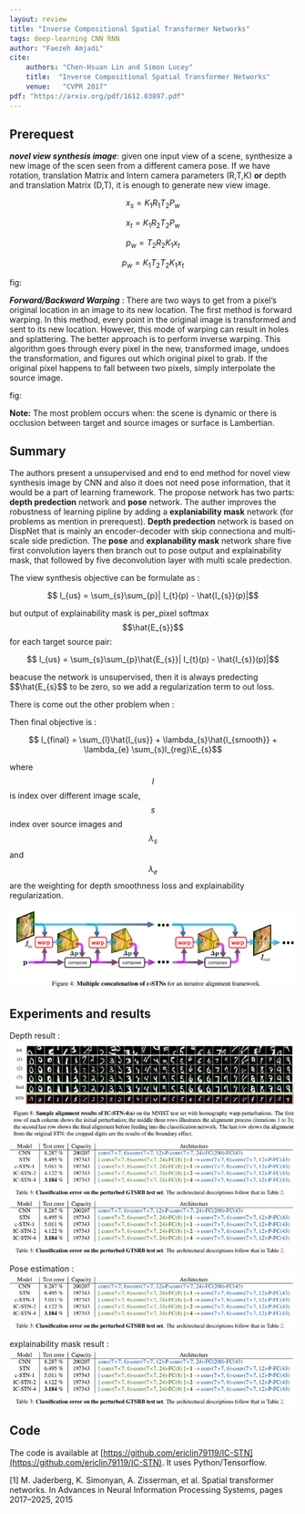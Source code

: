 ```yaml
---
layout: review
title: "Inverse Compositional Spatial Transformer Networks"
tags: deep-learning CNN RNN
author: "Faezeh Amjadi"
cite:
    authors: "Chen-Hsuan Lin and Simon Lucey"
    title:  "Inverse Compositional Spatial Transformer Networks" 
    venue:   "CVPR 2017"
pdf: "https://arxiv.org/pdf/1612.03897.pdf"
---
```

   



## Prerequest


***novel view synthesis image***: given one input view of a scene, synthesize a new image of the scen seen from a different camera pose.
If we have rotation, translation Matrix and Intern camera parameters (R,T,K) **or** depth and translation Matrix (D,T), it is enough to generate new view image.

$$ x_{s} = K_{1} R_{1} T_{2} P_{w}$$

$$ x_{t} = K_{1} R_{2} T_{2} P_{w}$$

$$ p_{w} = T_{2} R_{2} K_{1} x_{t} $$

$$ p_{w} = K_{1} T_{2} T_{2} K_{1} x_{t} $$

 fig:

***Forward/Backward Warping*** : There are two ways to get from a pixel’s original location in an image to its new location. The first method is forward warping. In this method, every point in the original image is transformed and sent to its new location. However, this mode of warping can result in holes and splattering. The better approach is to perform inverse warping. This algorithm goes through every pixel in the new, transformed image, undoes the transformation, and figures out which original pixel to grab. If the original pixel happens to fall between two pixels, simply interpolate the source image.

fig:

**Note:**
The most problem occurs when: the scene is dynamic or there is  occlusion between target and source images or surface is Lambertian.


                             
## Summary

The authors present a unsupervised and end to end method for novel view synthesis image by CNN and also it does not need pose information, that it would be a part of learning framework. The propose network has two parts: **depth predection** network and **pose** network. The auther improves  the robustness of learning pipline by adding a **explaniability mask** network (for problems as mention in prerequest). **Depth predection** network is based on DispNet that is mainly an encoder-decoder with skip connectiona and multi-scale side prediction. The **pose** and **explanability mask** network share five first convolution layers then branch out to pose output  and explainability mask, that followed by five deconvolution layer with multi scale predection. 


The view synthesis objective can be formulate as :

 $$ l_{us} = \sum_{s}\sum_{p}| I_{t}(p) - \hat{I_{s}}(p)|$$

but output of explainability mask is per_pixel softmax $$\hat{E_{s}}$$ for each target source pair:

 $$ l_{us} = \sum_{s}\sum_{p}\hat{E_{s}}| I_{t}(p) - \hat{I_{s}}(p)|$$

beacuse the network is unsupervised, then it is always predecting $$\hat{E_{s}$$ to be zero, so we add a regularization term to out loss.

There is come out the other problem when :


Then final objective is :

 $$ l_{final} =  \sum_{l}\hat{l_{us}} + \lambda_{s}\hat{l_{smooth}} + \lambda_{e} \sum_{s}l_{reg}\E_{s}$$

where $$l$$ is index over different image scale, $$s$$ index over source images and $$\lambda_{s}$$ and  $$\lambda_{e}$$ are the weighting for  depth smoothness loss and explainability regularization. 





![](/deep-learning/images/icstn/sc1.png)
 




## Experiments and results

Depth result :
![](/deep-learning/images/icstn/sc3.png)
![](/deep-learning/images/icstn/sc4.png)
![](/deep-learning/images/icstn/sc4.png)

Pose estimation :
![](/deep-learning/images/icstn/sc4.png)


explainability mask result : 
![](/deep-learning/images/icstn/sc4.png)

## Code

The code is available at [https://github.com/ericlin79119/IC-STN](https://github.com/ericlin79119/IC-STN). It uses Python/Tensorflow.

[1] M. Jaderberg, K. Simonyan, A. Zisserman, et al. Spatial transformer networks. In Advances in Neural Information Processing Systems, pages 2017–2025, 2015
